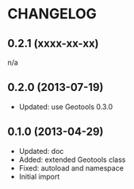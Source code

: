 CHANGELOG
=========

0.2.1 (xxxx-xx-xx)
------------------

n/a


0.2.0 (2013-07-19)
------------------

* Updated: use Geotools 0.3.0

0.1.0 (2013-04-29)
------------------

* Updated: doc
* Added: extended Geotools class
* Fixed: autoload and namespace
* Initial import
